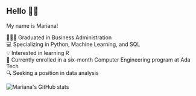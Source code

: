 ## Hello 🖖🏻
My name is Mariana!

🧑🏻‍🎓 Graduated in Business Administration  
💻 Specializing in Python, Machine Learning, and SQL  
💡 Interested in learning R  
📙 Currently enrolled in a six-month Computer Engineering program at Ada Tech  
🔍 Seeking a position in data analysis  

	
![Mariana's GitHub stats](https://github-readme-stats.vercel.app/api?username=marianarrocha&theme=rose&show_icons=true) 
